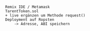 	Remix IDE / Metamask
	TarentToken.sol
	+ live ergänzen um Methode request()
	Deployment auf Ropsten
		-> Adresse, ABI speichern

